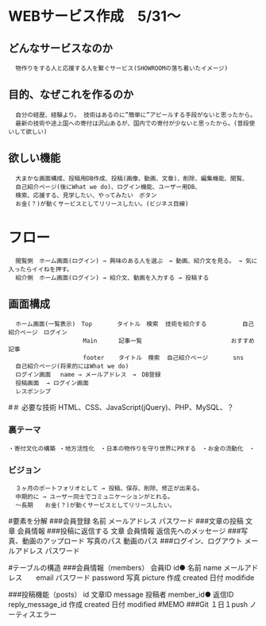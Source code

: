 # WEBサービス作成　5/31〜　

## どんなサービスなのか
      物作りをする人と応援する人を繋ぐサービス(SHOWROOMの落ち着いたイメージ)

## 目的、なぜこれを作るのか
      自分の経歴、経験より。 技術はあるのに”簡単に”アピールする手段がないと思ったから。
      最新の技術や途上国への寄付は沢山あるが、国内での寄付が少ないと思ったから。(普段使いして欲しい)

## 欲しい機能
      大まかな画面構成、投稿用DB作成、投稿(画像、動画、文章)、削除、編集機能、閲覧、
      自己紹介ページ(後にWhat we do)、ログイン機能、ユーザー用DB、
      検索、応援する、見学したい、やってみたい　ボタン
      お金(？)が動くサービスとしてリリースしたい。(ビジネス目線)


# フロー
      閲覧側　ホーム画面(ログイン) → 興味のある人を選ぶ　→ 動画、紹介文を見る。 → 気に入ったらイイねを押す。 
      紹介側　ホーム画面(ログイン) → 紹介文、動画を入力する → 投稿する　 

## 画面構成　
      ホーム画面(一覧表示)　Top       タイトル　検索  技術を紹介する          自己紹介ページ　ログイン
                         Main      記事一覧                         おすすめ記事
                         footer    タイトル　検索  自己紹介ページ       sns 
      自己紹介ページ(将来的にはWhat we do)
      ログイン画面　 name → メールアドレス　→　DB登録
      投稿画面  → ログイン画面
      レスポンシブ


#＃ 必要な技術
      HTML、CSS、JavaScript(jQuery)、PHP、MySQL、？

### 裏テーマ　
    ・寄付文化の構築 ・地方活性化　・日本の物作りを守り世界にPRする　・お金の流動化　・

### ビジョン  
      ３ヶ月のポートフォリオとして → 投稿、保存、削除、修正が出来る。
      中期的に → ユーザー同士でコミュニケーションがとれる。
      〜長期　　お金(？)が動くサービスとしてリリースしたい。

#要素を分解
###会員登録
      名前
      メールアドレス
      パスワード
###文章の投稿
      文章
      会員情報
###投稿に返信する
      文章
      会員情報
      返信先へのメッセージ
###写真、動画のアップロード
      写真のパス
      動画のパス
###ログイン、ログアウト
      メールアドレス
      パスワード

#テーブルの構造
###会員情報（members）
      会員ID          id●
      名前            name
      メールアドレス　　email
      パスワード       password
      写真            picture
      作成            created
      日付            modifide

###投稿機能（posts）
                     id
      文章ID          message
      投稿者          member_id●
      返信ID          reply_message_id
      作成            created
      日付            modified
#MEMO
      ###Git  １日１push
      ノーティスエラー